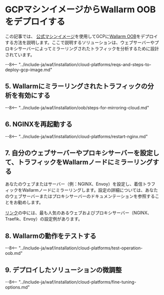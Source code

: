 [link-launch-instance]:     https://cloud.google.com/deep-learning-vm/docs/quickstart-marketplace

[img-ssh-key-generation]:       ../../../images/installation-gcp/common/ssh-key-generation.png
[versioning-policy]:            ../../../updating-migrating/versioning-policy.md#version-list
[img-wl-console-users]:         ../../../images/check-user-no-2fa.png
[img-create-wallarm-node]:      ../../../images/user-guides/nodes/create-cloud-node.png
[deployment-platform-docs]:     ../../../installation/supported-deployment-options.md
[node-token]:                       ../../../quickstart/getting-started.md#deploy-the-wallarm-filtering-node
[api-token]:                        ../../../user-guides/settings/api-tokens.md
[wallarm-token-types]:              ../../../user-guides/nodes/nodes.md#api-and-node-tokens-for-node-creation
[platform]:                         ../../../installation/supported-deployment-options.md
[ptrav-attack-docs]:                ../../../attacks-vulns-list.md#path-traversal
[attacks-in-ui-image]:              ../../../images/admin-guides/test-attacks-quickstart.png
[wallarm-nginx-directives]:         ../../../admin-en/configure-parameters-en.md
[autoscaling-docs]:                 ../../../admin-en/installation-guides/google-cloud/autoscaling-overview.md
[real-ip-docs]:                     ../../../admin-en/using-proxy-or-balancer-en.md
[allocate-memory-docs]:             ../../../admin-en/configuration-guides/allocate-resources-for-node.md
[limiting-request-processing]:      ../../../user-guides/rules/configure-overlimit-res-detection.md
[logs-docs]:                        ../../../admin-en/configure-logging.md
[oob-advantages-limitations]:       ../overview.md#advantages-and-limitations
[wallarm-mode]:                     ../../../admin-en/configure-wallarm-mode.md
[wallarm-api-via-proxy]:            ../../../admin-en/configuration-guides/access-to-wallarm-api-via-proxy.md
[img-grouped-nodes]:                ../../../images/user-guides/nodes/grouped-nodes.png

# GCPマシンイメージからWallarm OOBをデプロイする

この記事では、 [公式マシンイメージ](https://console.cloud.google.com/launcher/details/wallarm-node-195710/wallarm-node)を使用してGCPに[Wallarm OOB](overview.md)をデプロイする方法を説明します。ここで説明するソリューションは、ウェブサーバーやプロキシサーバーによってミラーリングされたトラフィックを分析するために設計されています。

--8<-- "../include-ja/waf/installation/cloud-platforms/reqs-and-steps-to-deploy-gcp-image.md"

## 5. Wallarmにミラーリングされたトラフィックの分析を有効にする

--8<-- "../include-ja/waf/installation/oob/steps-for-mirroring-cloud.md"

## 6. NGINXを再起動する

--8<-- "../include-ja/waf/installation/cloud-platforms/restart-nginx.md"

## 7. 自分のウェブサーバーやプロキシサーバーを設定して、トラフィックをWallarmノードにミラーリングする

あなたのウェブまたはサーバー（例：NGINX、Envoy）を設定し、着信トラフィックをWallarmノードにミラーリングします。設定の詳細については、あなたのウェブサーバーまたはプロキシサーバーのドキュメンテーションを参照することをお勧めします。

[リンク](overview.md#examples-of-web-server-configuration-for-traffic-mirroring)の中には、最も人気のあるウェブおよびプロキシサーバー（NGINX、Traefik、Envoy）の設定例があります。

## 8. Wallarmの動作をテストする

--8<-- "../include-ja/waf/installation/cloud-platforms/test-operation-oob.md"

## 9. デプロイしたソリューションの微調整

--8<-- "../include-ja/waf/installation/cloud-platforms/fine-tuning-options.md"